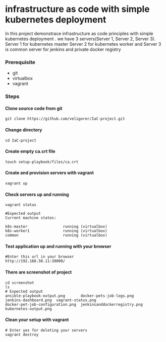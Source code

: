 # infrastructure as code with simple kubernetes deployment

In this project demonstrace infrastructure as code principles with simple kubernetes deployment . we have 3 servers(Server 1, Server 2, Server 3). Server 1 for kubernetes master Server 2  for kubernetes worker and Server 3 is common server for jenkins and private docker registry

### Prerequisite
* git
* virtualbox
* vagrant 

### Steps

#### Clone source code from git
```
git clone https://github.com/veligorer/IaC-project.git
```
#### Change directory
```
cd IaC-project
```

#### Create empty ca.crt file
```
touch setup-playbook/files/ca.crt
```

#### Create and provision servers with vagrant 
```
vagrant up
```

#### Check servers up and running 
```
vagrant status 

#Expected output
Current machine states:

k8s-master                running (virtualbox)
k8s-worker1               running (virtualbox)
common                    running (virtualbox)

```

#### Test application up and running with your browser 
```
#Enter this url in your browser
http://192.168.50.11:30000/
```

#### There are screenshot of project
```
cd screenshot
ls 
# Expected output
ansible-playbook-output.png       docker-pets-job-logs.png      jenkins-dashboard.png  vagrant-status.png
docker-pet-job-configuration.png  jenkinsanddockerregistry.png  kubernetes-output.png
```

#### Clean your setup with vagrant 
```
# Enter yes for deleting your servers
vagrant destroy
```
